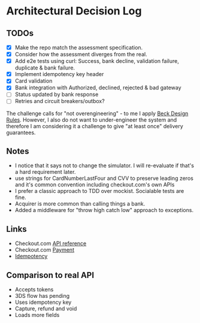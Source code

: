 # Architectural Decision Log

## TODOs

- [x] Make the repo match the assessment specification.
- [x] Consider how the assessment diverges from the real.
- [x] Add e2e tests using curl: Success, bank decline, validation failure, duplicate & bank failure.
- [x] Implement idempotency key header
- [x] Card validation
- [x] Bank integration with Authorized, declined, rejected & bad gateway
- [ ] Status updated by bank response
- [ ] Retries and circuit breakers/outbox?

The challenge calls for "not overengineering" - to me I apply [Beck Design Rules](https://martinfowler.com/bliki/BeckDesignRules.html). However, I also do not want to under-engineer the system and therefore I am considering it a challenge to give "at least once" delivery guarantees.

## Notes

- I notice that it says not to change the simulator. I will re-evaluate if that's a hard requirement later.
- use strings for CardNumberLastFour and CVV to preserve leading zeros and it's common convention including checkout.com's own APIs
- I prefer a classic approach to TDD over mockist. Socialable tests are fine.
- Acquirer is more common than calling things a bank.  
- Added a middleware for "throw high catch low" approach to exceptions.

## Links

- Checkout.com [API reference](https://api-reference.checkout.com/#tag/Payments)
- Checkout.com [Payment](https://www.checkout.com/docs/payments/accept-payments/accept-a-payment-using-the-payments-api)
- [Idempotency](https://www.checkout.com/docs/developer-resources/api/idempotency)

## Comparison to real API

- Accepts tokens
- 3DS flow has pending
- Uses idempotency key
- Capture, refund and void
- Loads more fields
